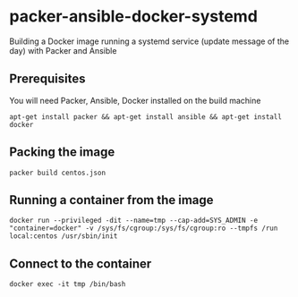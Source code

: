 # packer-ansible-docker-systemd
Building a Docker image running a systemd service (update message of the day) with Packer and Ansible
## Prerequisites
You will need Packer, Ansible, Docker installed on the build machine
```
apt-get install packer && apt-get install ansible && apt-get install docker
```
## Packing the image
```
packer build centos.json
```
## Running a container from the image
```
docker run --privileged -dit --name=tmp --cap-add=SYS_ADMIN -e "container=docker" -v /sys/fs/cgroup:/sys/fs/cgroup:ro --tmpfs /run local:centos /usr/sbin/init
```
## Connect to the container
```
docker exec -it tmp /bin/bash
```
